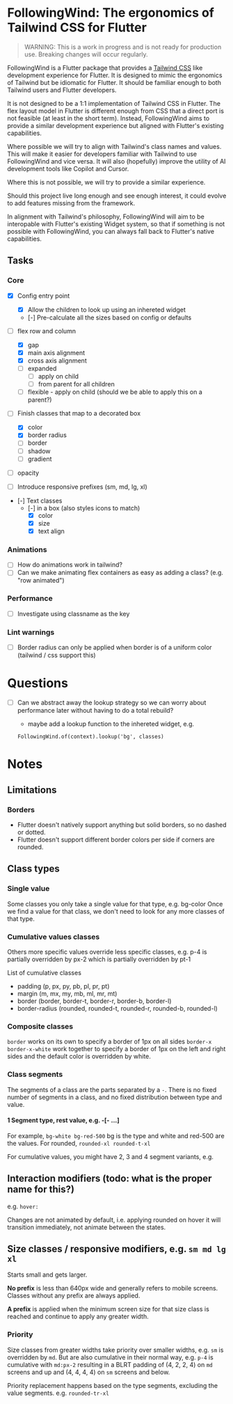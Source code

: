 FollowingWind: The ergonomics of Tailwind CSS for Flutter
===

> WARNING: This is a work in progress and is not ready for production use. Breaking changes will
> occur regularly.

FollowingWind is a Flutter package that provides a [Tailwind CSS](https://tailwindcss.com/) like
development experience for Flutter.
It is designed to mimic the ergonomics of Tailwind but be idiomatic for Flutter.
It should be familiar enough to both Tailwind users and Flutter developers.

It is not designed to be a 1:1 implementation of Tailwind CSS in Flutter.
The flex layout model in Flutter is different enough from CSS that a direct port is not feasible (at
least in the short term).
Instead, FollowingWind aims to provide a similar development experience but aligned with Flutter's
existing capabilities.

Where possible we will try to align with Tailwind's class names and values.
This will make it easier for developers familiar with Tailwind to use FollowingWind and vice versa.
It will also (hopefully) improve the utility of AI development tools like Copilot and Cursor.

Where this is not possible, we will try to provide a similar experience.

Should this project live long enough and see enough interest, it could evolve to add
features missing from the framework.

In alignment with Tailwind's philosophy, FollowingWind will aim to be interopable with Flutter's
existing Widget system, so that if something is not possible with FollowingWind, you can always
fall back to Flutter's native capabilities.

## Tasks

### Core
- [x] Config entry point
  - [x] Allow the children to look up using an inhereted widget
  - [-] Pre-calculate all the sizes based on config or defaults

- [ ] flex row and column
    - [x] gap
    - [x] main axis alignment
    - [x] cross axis alignment
    - [ ] expanded
        - [ ] apply on child
        - [ ] from parent for all children
    - [ ] flexible - apply on child (should we be able to apply this on a parent?)
- [ ] Finish classes that map to a decorated box
    - [x] color
    - [x] border radius
    - [ ] border
    - [ ] shadow
    - [ ] gradient
- [ ] opacity
- [ ] Introduce responsive prefixes (sm, md, lg, xl)
- [-] Text classes
    - [-] in a box (also styles icons to match)
        - [x] color
        - [x] size
        - [x] text align

### Animations

- [ ] How do animations work in tailwind?
- [ ] Can we make animating flex containers as easy as adding a class? (e.g. "row animated")

### Performance

- [ ] Investigate using classname as the key

### Lint warnings

- [ ] Border radius can only be applied when border is of a uniform color (tailwind / css support
  this)

# Questions
- [ ] Can we abstract away the lookup strategy so we can worry about performance later without having to do a total rebuild?
    - maybe add a lookup function to the inhereted widget, e.g.
    ```
    FollowingWind.of(context).lookup('bg', classes)
    ```


# Notes

## Limitations
### Borders
- Flutter doesn't natively support anything but solid borders, so no dashed or dotted.
- Flutter doesn't support different border colors per side if corners are rounded.


## Class types
### Single value
Some classes you only take a single value for that type, e.g. bg-color
Once we find a value for that class, we don't need to look for any more classes of that type.

### Cumulative values classes
Others more specific values override less specific classes, e.g. p-4 is partially overridden by px-2 which is partially overridden by pt-1

List of cumulative classes
- padding (p, px, py, pb, pl, pr, pt)
- margin (m, mx, my, mb, ml, mr, mt)
- border (border, border-t, border-r, border-b, border-l)
- border-radius (rounded, rounded-t, rounded-r, rounded-b, rounded-l)

### Composite classes
`border` works on its own to specify a border of 1px on all sides
`border-x border-x-white` work together to specify a border of 1px on the left and right sides and the default color is overridden by white.

### Class segments
The segments of a class are the parts separated by a `-`.
There is no fixed number of segments in a class, 
and no fixed distribution between type and value.

#### 1 Segment type, rest value, e.g. <type>-<value-part>[-<value-part> ...]
For example, `bg-white bg-red-500` bg is the type and white and red-500 are the values.
For rounded, `rounded-xl rounded-t-xl`

For cumulative values, you might have 2, 3 and 4 segment variants, e.g.  

## Interaction modifiers (todo: what is the proper name for this?)
e.g. `hover:`

Changes are not animated by default, i.e. applying rounded on hover it will transition immediately, not animate between the states.

## Size classes / responsive modifiers, e.g. `sm md lg xl`
Starts small and gets larger.

**No prefix** is less than 640px wide and generally refers to mobile screens. 
Classes without any prefix are always applied.

**A prefix** is applied when the minimum screen size for that size class is reached and continue to apply any greater width.

### Priority
Size classes from greater widths take priority over smaller widths, e.g. `sm` is overridden by `md`. But are also cumulative in their normal way, e.g. `p-4` is cumulative with `md:px-2` resulting in a BLRT padding of (4, 2, 2, 4) on `md` screens and up and (4, 4, 4, 4) on `sm` screens and below.

Priority replacement happens based on the type segments, excluding the value segments.
e.g. `rounded-tr-xl`
